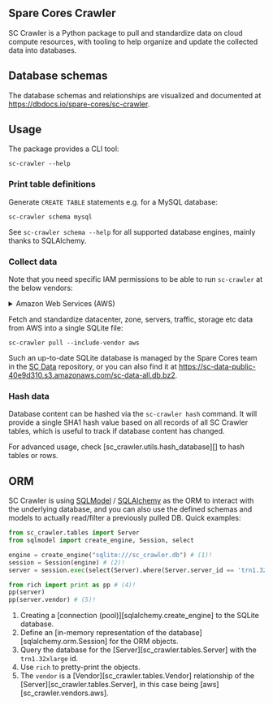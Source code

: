 ## Spare Cores Crawler

SC Crawler is a Python package to pull and standardize data on cloud
compute resources, with tooling to help organize and update the
collected data into databases.

## Database schemas

The database schemas and relationships are visualized and documented at
<https://dbdocs.io/spare-cores/sc-crawler>.

## Usage

The package provides a CLI tool:

```shell
sc-crawler --help
```

### Print table definitions

Generate `CREATE TABLE` statements e.g. for a MySQL database:

```shell
sc-crawler schema mysql
```

See `sc-crawler schema --help` for all supported database engines,
mainly thanks to SQLAlchemy.

### Collect data

Note that you need specific IAM permissions to be able to run `sc-crawler` at the below vendors:

<details>

<summary>Amazon Web Services (AWS)</summary>

```json
{
    "Version": "2012-10-17",
    "Statement": [
        {
            "Sid": "AllowCrawler",
            "Effect": "Allow",
            "Action": [
                "pricing:ListPriceLists",
                "pricing:GetPriceListFileUrl",
                "pricing:GetProducts",
                "ec2:DescribeRegions",
                "ec2:DescribeAvailabilityZones",
                "ec2:DescribeInstanceTypes",
                "ec2:DescribeSpotPriceHistory"
            ],
            "Resource": "*"
        }
    ]
}
```

</details>

Fetch and standardize datacenter, zone, servers, traffic, storage etc data from AWS into a single SQLite file:

```shell
sc-crawler pull --include-vendor aws
```

Such an up-to-date SQLite database is managed by the Spare Cores team in the
[SC Data](https://github.com/SpareCores/sc-data) repository, or you can also
find it at <https://sc-data-public-40e9d310.s3.amazonaws.com/sc-data-all.db.bz2>.

### Hash data

Database content can be hashed via the `sc-crawler hash` command. It will provide
a single SHA1 hash value based on all records of all SC Crawler tables, which is
useful to track if database content has changed.

For advanced usage, check [sc_crawler.utils.hash_database][] to hash tables or rows.

## ORM

SC Crawler is using [SQLModel](https://sqlmodel.tiangolo.com/) /
[SQLAlchemy](https://docs.sqlalchemy.org/) as the ORM to interact with the underlying
database, and you can also use the defined schemas and models to actually read/filter
a previously pulled DB. Quick examples:

```py hl_lines="6"
from sc_crawler.tables import Server
from sqlmodel import create_engine, Session, select

engine = create_engine("sqlite:///sc_crawler.db") # (1)!
session = Session(engine) # (2)!
server = session.exec(select(Server).where(Server.server_id == 'trn1.32xlarge')).one() # (3)!

from rich import print as pp # (4)!
pp(server)
pp(server.vendor) # (5)!
```

1. Creating a [connection (pool)][sqlalchemy.create_engine] to the SQLite database.
2. Define an [in-memory representation of the database][sqlalchemy.orm.Session] for the ORM objects.
3. Query the database for the [Server][sc_crawler.tables.Server] with the `trn1.32xlarge` id.
4. Use `rich` to pretty-print the objects.
5. The `vendor` is a [Vendor][sc_crawler.tables.Vendor] relationship of the [Server][sc_crawler.tables.Server], in this case being [aws][sc_crawler.vendors.aws].
